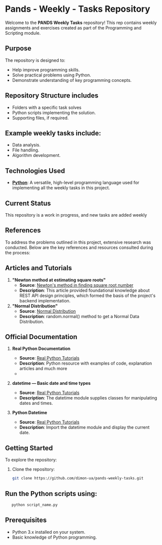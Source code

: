 # Pands - Weekly - Tasks Repository

Welcome to the **PANDS Weekly Tasks** repository! This rep contains weekly assignments and exercises created as part of the Programming and Scripting module.

## Purpose
The repository is designed to:
- Help improve programming skills.
- Solve practical problems using Python.
- Demonstrate understanding of key programming concepts.

## Repository Structure includes
- Folders with a specific task solves 
- Python scripts implementing the solution.
- Supporting files, if required.

## Example weekly tasks include:
- Data analysis.
- File handling.
- Algorithm development.

## Technologies Used
- **[Python](https://www.python.org/)**: A versatile, high-level programming language used for implementing all the weekly tasks in this project.

## Current Status
This repository is a work in progress, and new tasks are added weekly

## References

To address the problems outlined in this project, extensive research was conducted. Below are the key references and resources consulted during the process:

## Articles and Tutorials
1. **"Newton method at estimating square roots"**
   - **Source**: [Newton's method in finding square root number](https://www.youtube.com/watch?v=B1Mld-PiG3M)
   - **Description**: This article provided foundational knowledge about REST API design principles, which formed the basis of the project's backend implementation.
2. **"Normal Distribution"**
   - **Source**: [Normal Distribution](https://www.w3schools.com/python/NumPy/numpy_random_normal.asp#:~:text=loc%20%2D%20(Mean)%20where%20the,shape%20of%20the%20returned%20array.)
   - **Description**: random.normal() method to get a Normal Data Distribution.
  
## Official Documentation
1. **Real Python Documentation**
   - **Source**: [Real Python Tutorials](https://realpython.com/)
   - **Description**: Python resource with examples of code, explanation articles and much more
   - 
2. **datetime — Basic date and time types**
   - **Source**: [Real Python Tutorials](https://docs.python.org/3/library/datetime.html)
   - **Description**: The datetime module supplies classes for manipulating dates and times.

3. **Python Datetime**
   - **Source**: [Real Python Tutorials](https://www.w3schools.com/python/python_datetime.asp)
   - **Description**: Import the datetime module and display the current date.

## Getting Started
To explore the repository:
1. Clone the repository:
   ```bash
   git clone https://github.com/dimon-ua/pands-weekly-tasks.git

## Run the Python scripts using:
```bash
   python script_name.py
```

## Prerequisites
- Python 3.x installed on your system.
- Basic knowledge of Python programming.

